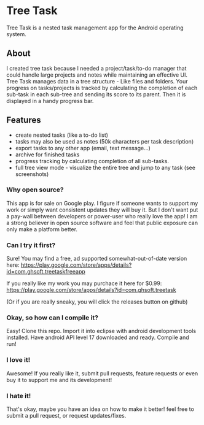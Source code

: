 Tree Task
=========

Tree Task is a nested task management app for the Android operating system. 

## About

I created tree task because I needed a project/task/to-do manager that could handle large projects and notes while maintaining an effective UI. 
Tree Task manages data in a tree structure - Like files and folders.
Your progress on tasks/projects is tracked by calculating the completion of each sub-task in each sub-tree and sending its score to its parent. Then it is displayed in a handy progress bar.

## Features
- create nested tasks (like a to-do list)
- tasks may also be used as notes (50k characters per task description)
- export tasks to any other app (email, text message...)
- archive for finished tasks
- progress tracking by calculating completion of all sub-tasks.
- full tree view mode - visualize the entire tree and jump to any task (see screenshots)


### Why open source?

This app is for sale on Google play. I figure if someone wants to support my work or simply want consistent updates they will buy it. But I don't want put a pay-wall between developers or power-user who really love the app!
I am a strong believer in open source software and feel that public exposure can only make a platform better. 

### Can I try it first?
Sure! 
You may find a free, ad supported somewhat-out-of-date version here: https://play.google.com/store/apps/details?id=com.ghsoft.treetaskfreeapp

If you really like my work you may purchace it here for $0.99: https://play.google.com/store/apps/details?id=com.ghsoft.treetask

(Or if you are really sneaky, you will click the releases button on github)

### Okay, so how can I compile it?
Easy!
Clone this repo.
Import it into eclipse with android development tools installed.
Have android API level 17 downloaded and ready.
Compile and run!

### I love it!
Awesome! If you really like it, submit pull requests, feature requests or even buy it to support me and its development!

### I hate it!
That's okay, maybe you have an idea on how to make it better! feel free to submit a pull request, or request updates/fixes.
